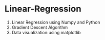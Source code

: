 # Linear-Regression
1) Linear Regression using Numpy and Python
2) Gradient Descent Algorithm
3) Data visualization using matplotlib
